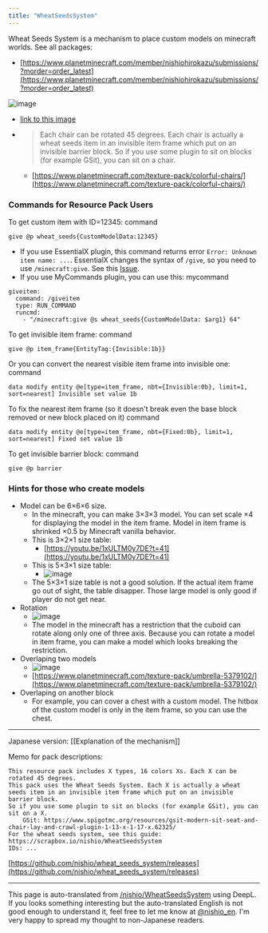 ```yaml
---
title: "WheatSeedsSystem"
---
```


Wheat Seeds System is a mechanism to place custom models on minecraft worlds.
See all packages:
- [https://www.planetminecraft.com/member/nishiohirokazu/submissions/?morder=order_latest](https://www.planetminecraft.com/member/nishiohirokazu/submissions/?morder=order_latest)

![image](https://gyazo.com/c91279cc7e98aeeec292f3d8a5ba015e/thumb/1000)
- [link to this image](https://i.gyazo.com/c91279cc7e98aeeec292f3d8a5ba015e.png)
- > Each chair can be rotated 45 degrees. Each chair is actually a wheat seeds item in an invisible item frame which put on an invisible barrier block. So if you use some plugin to sit on blocks (for example GSit), you can sit on a chair.
    - [https://www.planetminecraft.com/texture-pack/colorful-chairs/](https://www.planetminecraft.com/texture-pack/colorful-chairs/)

### Commands for Resource Pack Users

To get custom item with ID=12345:
command

```
give @p wheat_seeds{CustomModelData:12345}
```

- If you use EssentialX plugin, this command returns error  `Error: Unknown item name: ...`.  EssentialX changes the syntax of `/give`,  so you need to use `/minecraft:give`. See this [Issue](https://github.com/EssentialsX/Essentials/issues/3532).
- If you use MyCommands plugin, you can use this:
mycommand

```
giveitem:
  command: /giveitem
  type: RUN_COMMAND
  runcmd:
    - "/minecraft:give @s wheat_seeds{CustomModelData: $arg1} 64"
```


To get invisible item frame:
command

```
give @p item_frame{EntityTag:{Invisible:1b}}
```


Or you can convert the nearest visible item frame into invisible one:
command

```
data modify entity @e[type=item_frame, nbt={Invisible:0b}, limit=1, sort=nearest] Invisible set value 1b
```


To fix the nearest item frame (so it doesn't break even the base block removed or new block placed on it)
command

```
data modify entity @e[type=item_frame, nbt={Fixed:0b}, limit=1, sort=nearest] Fixed set value 1b
```


To get invisible barrier block:
command

```
give @p barrier
```



### Hints for those who create models
- Model can be 6×6×6 size.
    - In the minecraft, you can make 3×3×3 model. You can set scale ×4 for displaying the model in the item frame. Model in item frame is shrinked ×0.5 by Minecraft vanilla behavior.
    - This is 3×2×1 size table:
        - [https://youtu.be/1xULTM0y7DE?t=41](https://youtu.be/1xULTM0y7DE?t=41)
    - This is 5×3×1 size table:
        - ![image](https://gyazo.com/a74f1d0d8468cdf04cf50a747a5f0233/thumb/1000)
    - The 5×3×1 size table is not a good solution. If the actual item frame go out of sight, the table disapper. Those large model is only good if player do not get near.
- Rotation
    - ![image](https://gyazo.com/87eb7a1e781f01756c4bc0bfdcf0b86b/thumb/1000)
    - The model in the minecraft has a restriction that the cuboid can rotate along only one of three axis. Because you can rotate a model in item frame, you can make a model which looks breaking the restriction.
- Overlaping two models
    - ![image](https://gyazo.com/1643fe1deac8082bb86a51867fc57767/thumb/1000)
    - [https://www.planetminecraft.com/texture-pack/umbrella-5379102/](https://www.planetminecraft.com/texture-pack/umbrella-5379102/)
- Overlaping on another block
    - For example, you can cover a chest with a custom model. The hitbox of the custom model is only in the item frame, so you can use the chest.

---

Japanese version:  [[Explanation of the mechanism]]

Memo for pack descriptions:

```
This resource pack includes X types, 16 colors Xs. Each X can be rotated 45 degrees.
This pack uses the Wheat Seeds System. Each X is actually a wheat seeds item in an invisible item frame which put on an invisible barrier block.
So if you use some plugin to sit on blocks (for example GSit), you can sit on a X.
	GSit: https://www.spigotmc.org/resources/gsit-modern-sit-seat-and-chair-lay-and-crawl-plugin-1-13-x-1-17-x.62325/
For the wheat seeds system, see this guide: https://scrapbox.io/nishio/WheatSeedsSystem
IDs: ...
```


[https://github.com/nishio/wheat_seeds_system/releases](https://github.com/nishio/wheat_seeds_system/releases)

---
This page is auto-translated from [/nishio/WheatSeedsSystem](https://scrapbox.io/nishio/WheatSeedsSystem) using DeepL. If you looks something interesting but the auto-translated English is not good enough to understand it, feel free to let me know at [@nishio_en](https://twitter.com/nishio_en). I'm very happy to spread my thought to non-Japanese readers.